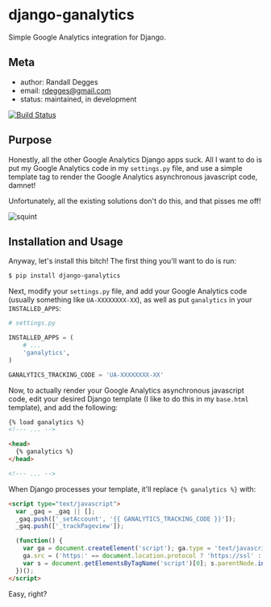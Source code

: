 # django-ganalytics

Simple Google Analytics integration for Django.


## Meta

* author: Randall Degges
* email:  rdegges@gmail.com
* status: maintained, in development

[![Build Status](https://secure.travis-ci.org/rdegges/django-ganalytics.png?branch=master)](http://travis-ci.org/rdegges/django-ganalytics)


## Purpose

Honestly, all the other Google Analytics Django apps suck. All I want to do is
put my Google Analytics code in my ``settings.py`` file, and use a simple
template tag to render the Google Analytics asynchronous javascript code,
damnet!

Unfortunately, all the existing solutions don't do this, and that pisses me
off!

![squint](https://github.com/rdegges/django-ganalytics/raw/master/assets/squint.png)


## Installation and Usage

Anyway, let's install this bitch! The first thing you'll want to do is run:

``` bash
$ pip install django-ganalytics
```

Next, modify your ``settings.py`` file, and add your Google Analytics code
(usually something like ``UA-XXXXXXXX-XX``), as well as put
``ganalytics`` in your ``INSTALLED_APPS``:

``` python
# settings.py

INSTALLED_APPS = (
    # ...
    'ganalytics',
)

GANALYTICS_TRACKING_CODE = 'UA-XXXXXXXX-XX'
```

Now, to actually render your Google Analytics asynchronous javascript code,
edit your desired Django template (I like to do this in my ``base.html``
template), and add the following:

``` html
{% load ganalytics %}
<!--- ... -->

<head>
  {% ganalytics %}
</head>

<!--- ... -->
```

When Django processes your template, it'll replace ``{% ganalytics %}``
with:

``` html
<script type="text/javascript">
  var _gaq = _gaq || [];
  _gaq.push(['_setAccount', '{{ GANALYTICS_TRACKING_CODE }}']);
  _gaq.push(['_trackPageview']);

  (function() {
    var ga = document.createElement('script'); ga.type = 'text/javascript'; ga.async = true;
    ga.src = ('https:' == document.location.protocol ? 'https://ssl' : 'http://www') + '.google-analytics.com/ga.js';
    var s = document.getElementsByTagName('script')[0]; s.parentNode.insertBefore(ga, s);
  })();
</script>
```

Easy, right?
